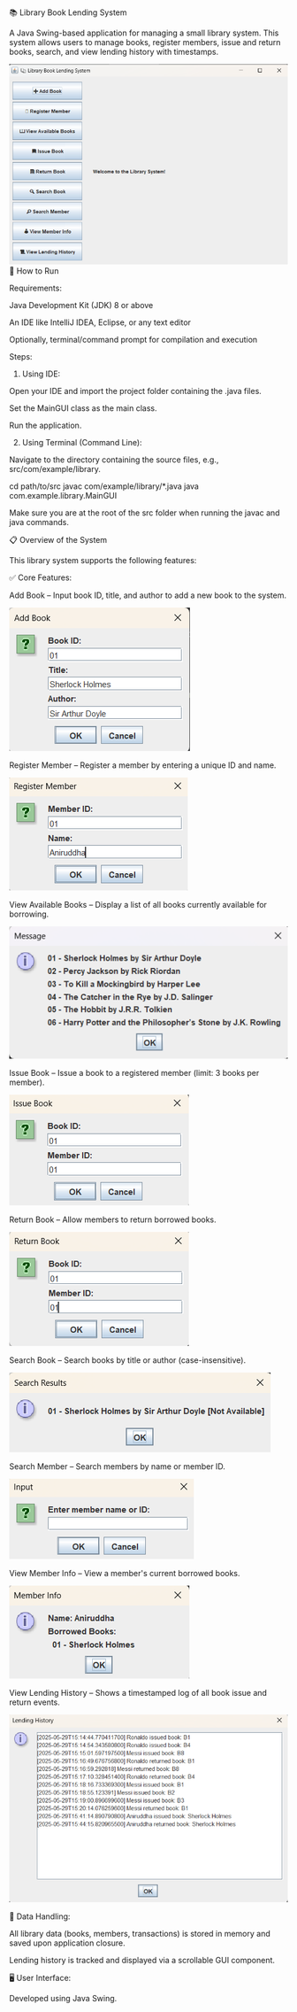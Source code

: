 📚 Library Book Lending System

A Java Swing-based application for managing a small library system. This system allows users to manage books, register members, issue and return books, search, and view lending history with timestamps.

![img.png](images/img.png)
🚀 How to Run

Requirements:

Java Development Kit (JDK) 8 or above

An IDE like IntelliJ IDEA, Eclipse, or any text editor

Optionally, terminal/command prompt for compilation and execution

Steps:

1. Using IDE:

Open your IDE and import the project folder containing the .java files.

Set the MainGUI class as the main class.

Run the application.

2. Using Terminal (Command Line):

Navigate to the directory containing the source files, e.g., src/com/example/library.

cd path/to/src
javac com/example/library/*.java
java com.example.library.MainGUI

Make sure you are at the root of the src folder when running the javac and java commands.

📋 Overview of the System

This library system supports the following features:

✅ Core Features:

Add Book – Input book ID, title, and author to add a new book to the system.

![img_1.png](images/img_1.png)

Register Member – Register a member by entering a unique ID and name.

![img_2.png](images/img_2.png)

View Available Books – Display a list of all books currently available for borrowing.

![img_3.png](images/img_3.png)

Issue Book – Issue a book to a registered member (limit: 3 books per member).

![img_4.png](images/img_4.png)

Return Book – Allow members to return borrowed books.

![img_5.png](images/img_5.png)

Search Book – Search books by title or author (case-insensitive).

![img_6.png](images/img_6.png)

Search Member – Search members by name or member ID.

![img_7.png](images/img_7.png)

View Member Info – View a member's current borrowed books.

![img_8.png](images/img_8.png)

View Lending History – Shows a timestamped log of all book issue and return events.

![img_9.png](images/img_9.png)

💾 Data Handling:

All library data (books, members, transactions) is stored in memory and saved upon application closure.

Lending history is tracked and displayed via a scrollable GUI component.

🖥️ User Interface:

Developed using Java Swing.